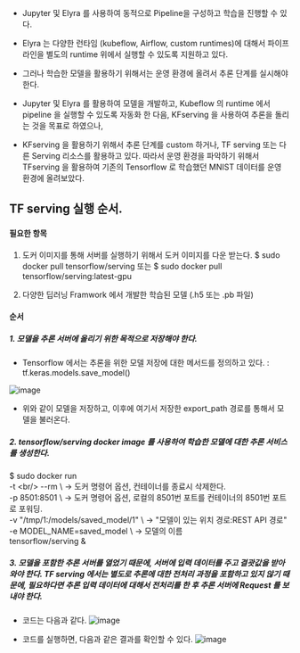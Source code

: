 - Jupyter 및 Elyra 를 사용하여 동적으로 Pipeline을 구성하고 학습을 진행할 수 있다.
- Elyra 는 다양한 런타임 (kubeflow, Airflow, custom runtimes)에 대해서 파이프라인을 별도의 runtime 위에서 실행할 수 있도록 지원하고 있다.
- 그러나 학습한 모델을 활용하기 위해서는 운영 환경에 올려서 추론 단계를 실시해야 한다.

- Jupyter 및 Elyra 를 활용하여 모델을 개발하고, Kubeflow 의 runtime 에서 pipeline 을 실행할 수 있도록 자동화 한 다음, KFserving 을 사용하여 추론을 돌리는 것을 목표로 하였으나,

- KFserving 을 활용하기 위해서 추론 단계를 custom 하거나, TF serving 또는 다른 Serving 리소스를 활용하고 있다. 따라서 운영 환경을 파악하기 위해서 TFserving 을 활용하여 기존의 Tensorflow 로 학습했던 MNIST 데이터를 운영 환경에 올려보았다.

## TF serving 실행 순서.

#### 필요한 항목
1. 도커 이미지를 통해 서버를 실행하기 위해서 도커 이미지를 다운 받는다.
  $ sudo docker pull tensorflow/serving      또는
  $ sudo docker pull tensorflow/serving:latest-gpu

2. 다양한 딥러닝 Framwork 에서 개발한 학습된 모델 (.h5 또는 .pb 파일)



#### 순서
##### 1. 모델을 추론 서버에 올리기 위한 목적으로 저장해야 한다.

- Tensorflow 에서는 추론을 위한 모델 저장에 대한 메서드를 정의하고 있다.  : tf.keras.models.save_model()

![image](https://user-images.githubusercontent.com/71695489/127609459-f9693a02-c3d8-43a5-90b2-d866765cb747.png)

- 위와 같이 모델을 저장하고, 이후에 여기서 저장한 export_path 경로를 통해서 모델을 불러온다.

##### 2. tensorflow/serving docker image 를 사용하여 학습한 모델에 대한 추론 서비스를 생성한다.

$ sudo docker run \
-t \<br/>
--rm \                    -> 도커 명령어 옵션, 컨테이너를 종료시 삭제한다.<br/>
-p 8501:8501 \            -> 도커 명령어 옵션, 로컬의 8501번 포트를 컨테이너의 8501번 포트로 포워딩.<br/>
-v "/tmp/1:/models/saved_model/1" \        -> "모델이 있는 위치 경로:REST API 경로"<br/>
-e MODEL_NAME=saved_model \                -> 모델의 이름<br/>
tensorflow/serving &



##### 3. 모델을 포함한 추론 서버를 열었기 때문에, 서버에 입력 데이터를 주고 결괏값을 받아와야 한다. TF serving 에서는 별도로 추론에 대한 전처리 과정을 포함하고 있지 않기 때문에, 필요하다면 추론 입력 데이터에 대해서 전처리를 한 후 추론 서버에 Request 를 보내야 한다.

- 코드는 다음과 같다.
![image](https://user-images.githubusercontent.com/71695489/127609485-7a1ba6e9-0196-4dcd-b21f-c6dd6d766d5c.png)

- 코드를 실행하면, 다음과 같은 결과를 확인할 수 있다.
![image](https://user-images.githubusercontent.com/71695489/127609518-6a72ed68-739f-4b2d-ad54-2a4420b3dd8d.png)

